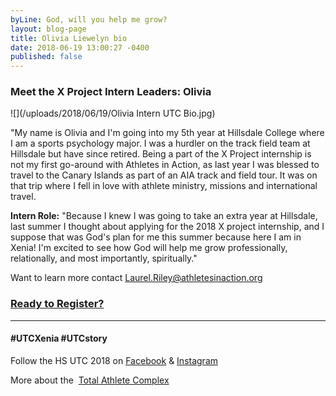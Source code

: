 ```yaml
---
byLine: God, will you help me grow?
layout: blog-page
title: Olivia Liewelyn bio
date: 2018-06-19 13:00:27 -0400
published: false
---
```

### Meet the X Project Intern Leaders:  Olivia

![](/uploads/2018/06/19/Olivia Intern UTC Bio.jpg)

"My name is Olivia and I'm going into my 5th year at Hillsdale College where I am a sports psychology major. I was a hurdler on the track field team at Hillsdale but have since retired. Being a part of the X Project internship is not my first go-around with Athletes in Action, as last year I was blessed to travel to the Canary Islands as part of an AIA track and field tour. It was on that trip where I fell in love with athlete ministry, missions and international travel.

**Intern Role:**  "Because I knew I was going to take an extra year at Hillsdale, last summer I thought about applying for the 2018 X project internship, and I suppose that was God's plan for me this summer because here I am in Xenia! I'm excited to see how God will help me grow professionally, relationally, and most importantly, spiritually."

Want to learn more contact [Laurel.Riley@athletesinaction.org](mailto:laurel.riley@athletesinaction.org)

### [**Ready to Register?**](https://my.athletesinaction.org/public/forms/SCRC-Camp.aspx)

---

#### **#UTCXenia     #UTCstory**

Follow the HS UTC 2018 on  [Facebook](https://www.facebook.com/aiatotalathletecomplex/) & [Instagram](https://www.instagram.com/aia_sports_complex/)

More about the  [Total Athlete Complex](http://www.aiasportscomplex.com/)